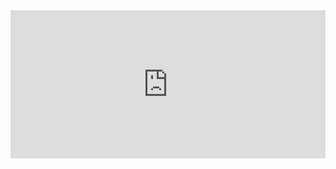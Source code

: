 ---
---
<iframe src="https://www.facebook.com/plugins/post.php?href=https%3A%2F%2Fwww.facebook.com%2Fhigherhangers%2Fposts%2F885408124897519&width=500" width="100%" height="237" style="border:none;overflow:hidden" scrolling="no" frameborder="0" allowTransparency="true"></iframe>